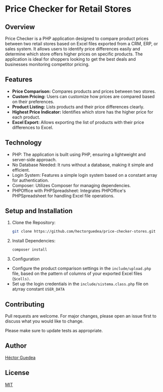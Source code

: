 
# Price Checker for Retail Stores

## Overview
Price Checker is a PHP application designed to compare product prices between two retail stores based on Excel files exported from a CRM, ERP, or sales system. It allows users to identify price differences easily and determine which store offers higher prices on specific products. The application is ideal for shoppers looking to get the best deals and businesses monitoring competitor pricing.

## Features
- **Price Comparison:** Compares products and prices between two stores.
- **Custom Pricing:** Users can customize how prices are compared based on their preferences.
- **Product Listing:** Lists products and their price differences clearly.
- **Highest Price Indicator:** Identifies which store has the higher price for each product.
- **Excel Export:** Allows exporting the list of products with their price differences to Excel.

## Technology
- PHP: The application is built using PHP, ensuring a lightweight and server-side approach.
- No Database Needed: It runs without a database, making it simple and efficient.
-  Login System: Features a simple login system based on a constant array for authentication.
- Composer: Utilizes Composer for managing dependencies.
- PHPOffice with PHPSpreadsheet: Integrates PHPOffice's PHPSpreadsheet for handling Excel file operations.

## Setup and Installation
1. Clone the Repository:
   ```bash
   git clone https://github.com/hectorguedea/price-checker-stores.git
2. Install Dependencies:
    ```bash
   composer install
3. Configuration
- Configure the product comparison settings in the `include/upload.php` file, based on the pattern of columns of your exported Excel files (`$cells)`.
- Set up the login credentials in the `include/sistema.class.php` file on at¡rray constant `USER_DATA` 

## Contributing

Pull requests are welcome. For major changes, please open an issue first to discuss what you would like to change.

Please make sure to update tests as appropriate.

## Author

[Héctor Guedea](https://hectorguedea.com/)

## License

[MIT](https://choosealicense.com/licenses/mit/)
